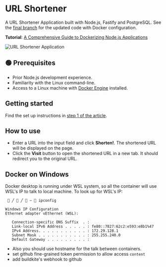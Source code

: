 # URL Shortener

A URL Shortener Application built with Node.js, Fastify and PostgreSQL. See the
[final branch](https://github.com/betterstack-community/node-url-shortener/tree/final)
for the updated code with Docker configuration.

**Tutorial**:
[A Comprehensive Guide to Dockerizing Node.js Applications](https://betterstack.com/community/guides/scaling-nodejs/dockerize-nodejs/)

![URL Shortener Application](screenshot.png)

## 🟢 Prerequisites

- Prior Node.js development experience.
- Familiarity with the Linux command-line.
- Access to a Linux machine with
  [Docker Engine](https://docs.docker.com/engine/install/) installed.

## Getting started

Find the set up instructions in
[step 1 of the article](https://betterstack.com/community/guides/scaling-nodejs/dockerize-nodejs/#step-1-setting-up-the-demo-project).

## How to use

- Enter a URL into the input field and click **Shorten!**. The shortened URL
  will be displayed on the page.
- Click the **Visit** button to open the shortened URL in a new tab. It should
  redirect you to the original URL.


## Docker on Windows
Docker desktop is running under WSL system, so all the container will use WSL's IP to talk to local machine.
To look up for WSL's IP:
```
  ╱  ╱  ~ ​ ipconfig

Windows IP Configuration
Ethernet adapter vEthernet (WSL):

   Connection-specific DNS Suffix  . :
   Link-local IPv6 Address . . . . . : fe80::7827:62c2:e593:e8b1%47
   IPv4 Address. . . . . . . . . . . : 172.29.128.1
   Subnet Mask . . . . . . . . . . . : 255.255.240.0
   Default Gateway . . . . . . . . . :
```
- Also you should use hostname for the talk between containers.
- set github fine-grained token permission to allow access `content`
- add buildkite's webhook to github